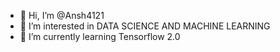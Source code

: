 - 👋 Hi, I’m @Ansh4121
- 👀 I’m interested in DATA SCIENCE AND MACHINE LEARNING
- 🌱 I’m currently learning Tensorflow 2.0
